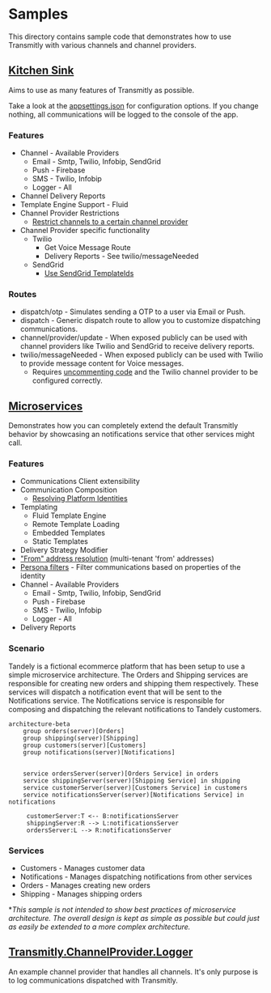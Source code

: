 # Samples

This directory contains sample code that demonstrates how to use Transmitly with various channels and channel providers.

## [Kitchen Sink](https://github.com/transmitly/transmitly/tree/main/samples/Transmitly.KitchenSink.AspNetCoreWebApi)
Aims to use as many features of Transmitly as possible. 

Take a look at the [appsettings.json]() for configuration options. If you change nothing, all communications will be logged to the console of the app.

### Features
* Channel - Available Providers
  * Email - Smtp, Twilio, Infobip, SendGrid
  * Push - Firebase
  * SMS - Twilio, Infobip
  * Logger - All
* Channel Delivery Reports
* Template Engine Support - Fluid
* Channel Provider Restrictions 
	* [Restrict channels to a certain channel provider](https://github.com/transmitly/transmitly/blob/694ce5bc2a8ce261a3a52be2518d06835179d2eb/samples/Transmitly.KitchenSink.AspNetCoreWebApi/Program.cs#L157-L161)
* Channel Provider specific functionality
  * Twilio 
	* Get Voice Message Route
	* Delivery Reports - See twilio/messageNeeded
  * SendGrid
	* [Use SendGrid TemplateIds](https://github.com/transmitly/transmitly/blob/694ce5bc2a8ce261a3a52be2518d06835179d2eb/samples/Transmitly.KitchenSink.AspNetCoreWebApi/Program.cs#L155C1-L155C7)


### Routes
* dispatch/otp - Simulates sending a OTP to a user via Email or Push.
* dispatch - Generic dispatch route to allow you to customize dispatching communications.
* channel/provider/update - When exposed publicly can be used with channel providers like Twilio and SendGrid to receive delivery reports.
* twilio/messageNeeded - When exposed publicly can be used with Twilio to provide message content for Voice messages.
  *	Requires [uncommenting code](https://github.com/transmitly/transmitly/blob/694ce5bc2a8ce261a3a52be2518d06835179d2eb/samples/Transmitly.KitchenSink.AspNetCoreWebApi/Program.cs#L182-L187) and the Twilio channel provider to be configured correctly.

## [Microservices](https://github.com/transmitly/transmitly/tree/main/samples/Microservices)
Demonstrates how you can completely extend the default Transmitly behavior by showcasing an notifications service that other services might call. 

### Features
* Communications Client extensibility
* Communication Composition
  * [Resolving Platform Identities](https://github.com/transmitly/transmitly/blob/main/samples/Microservices/Tandely.Notifications.Service/CustomerRepository.cs)    
* Templating
    * Fluid Template Engine
    * Remote Template Loading
    * Embedded Templates
    * Static Templates
* Delivery Strategy Modifier 
* ["From" address resolution](https://github.com/transmitly/transmitly/blob/9a7942313df0fe532e7ad365301b251d964b9e12/samples/Microservices/Tandely.Notifications.Service/Program.cs#L92-L96) (multi-tenant 'from' addresses)
* [Persona filters](https://github.com/transmitly/transmitly/blob/9a7942313df0fe532e7ad365301b251d964b9e12/samples/Microservices/Tandely.Notifications.Service/Program.cs#L84C5-L84C81) - Filter communications based on properties of the identity
* Channel - Available Providers
  * Email - Smtp, Twilio, Infobip, SendGrid
  * Push - Firebase
  * SMS - Twilio, Infobip
  * Logger - All
* Delivery Reports
### Scenario
Tandely is a fictional ecommerce platform that has been setup to use a simple microservice architecture. 
The Orders and Shipping services are responsible for creating new orders and shipping them respectively. 
These services will dispatch a notification event that will be sent to the Notifications service. 
The Notifications service is responsible for composing and dispatching the relevant notifications to Tandely customers.

```mermaid
architecture-beta
    group orders(server)[Orders]
    group shipping(server)[Shipping]    
    group customers(server)[Customers]    
    group notifications(server)[Notifications]    

    
    service ordersServer(server)[Orders Service] in orders
    service shippingServer(server)[Shipping Service] in shipping
    service customerServer(server)[Customers Service] in customers
    service notificationsServer(server)[Notifications Service] in notifications
    
     customerServer:T <-- B:notificationsServer
     shippingServer:R --> L:notificationsServer
     ordersServer:L --> R:notificationsServer  

```

### Services
* Customers - Manages customer data
* Notifications - Manages dispatching notifications from other services
* Orders - Manages creating new orders
* Shipping - Manages shipping orders


**This sample is not intended to show best practices of microservice architecture. The overall design is kept as simple as possible but could just as easily be extended to a more complex architecture.*
 
## [Transmitly.ChannelProvider.Logger](https://github.com/transmitly/transmitly/tree/main/samples/Transmitly.ChannelProvider.Logger)
An example channel provider that handles all channels. It's only purpose is to log communications dispatched with Transmitly.
